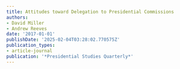 ```yaml
---
title: Attitudes toward Delegation to Presidential Commissions
authors:
- David Miller
- Andrew Reeves
date: '2017-01-01'
publishDate: '2025-02-04T03:28:02.770575Z'
publication_types:
- article-journal
publication: '*Presidential Studies Quarterly*'
---
```

